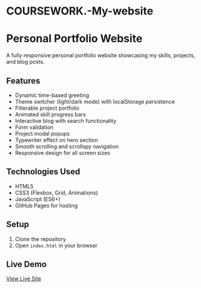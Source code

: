 # COURSEWORK.-My-website
# Personal Portfolio Website

A fully responsive personal portfolio website showcasing my skills, projects, and blog posts.

## Features

- Dynamic time-based greeting
- Theme switcher (light/dark mode) with localStorage persistence
- Filterable project portfolio
- Animated skill progress bars
- Interactive blog with search functionality
- Form validation
- Project modal popups
- Typewriter effect on hero section
- Smooth scrolling and scrollspy navigation
- Responsive design for all screen sizes

## Technologies Used

- HTML5
- CSS3 (Flexbox, Grid, Animations)
- JavaScript (ES6+)
- GitHub Pages for hosting

## Setup

1. Clone the repository
2. Open `index.html` in your browser

## Live Demo

[View Live Site](https://yourusername.github.io/personal-portfolio/)

